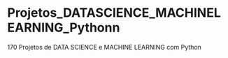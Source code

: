 # Projetos_DATASCIENCE_MACHINELEARNING_Pythonn
170 Projetos de DATA SCIENCE e MACHINE LEARNING com Python
